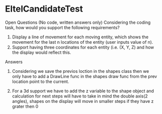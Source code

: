 # EltelCandidateTest
Open Questions
(No code, written answers only)
Considering the coding task, how would you support the following requirements?
1. Display a line of movement for each moving entity, which shows the movement for 
the last n locations of the entity (user inputs value of n).
2. Support having three coordinates for each entity (i.e. (X, Y, Z) and how the display 
would reflect this.

Answers
1. Considering we save the previos loction in the shapes class
then we only have to add a DrawLine func in the shapes draw func from the 
prev location point to the current.

2. For a 3d support we have to add the z variable to the shape object
and calculation for next steps will have to take in mind the double axis(2 angles),
shapes on the display will move in smaller steps if they have z grater then 0
